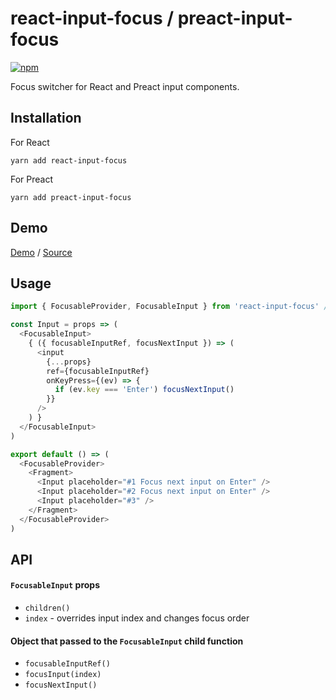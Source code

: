# react-input-focus / preact-input-focus

[![npm](https://img.shields.io/npm/v/react-input-focus.svg)](https://www.npmjs.com/package/react-input-focus)

Focus switcher for React and Preact input components.

## Installation
  
For React
```
yarn add react-input-focus
```
  
For Preact
```
yarn add preact-input-focus
```

## Demo

[Demo](https://fakundo.github.io/react-input-focus/react/)
/
[Source](https://github.com/fakundo/react-input-focus/tree/master/packages/react-input-focus/examples)

## Usage

```javascript
import { FocusableProvider, FocusableInput } from 'react-input-focus' // or from 'preact-input-focus'

const Input = props => (
  <FocusableInput>
    { ({ focusableInputRef, focusNextInput }) => (
      <input
        {...props}
        ref={focusableInputRef}
        onKeyPress={(ev) => {
          if (ev.key === 'Enter') focusNextInput()
        }}
      />
    ) }
  </FocusableInput>
)

export default () => (
  <FocusableProvider>
    <Fragment>
      <Input placeholder="#1 Focus next input on Enter" />
      <Input placeholder="#2 Focus next input on Enter" />
      <Input placeholder="#3" />
    </Fragment>
  </FocusableProvider>
)
```

## API

#### `FocusableInput` props

- `children()`
- `index` - overrides input index and changes focus order

#### Object that passed to the `FocusableInput` child function

- `focusableInputRef()`
- `focusInput(index)`
- `focusNextInput()`
